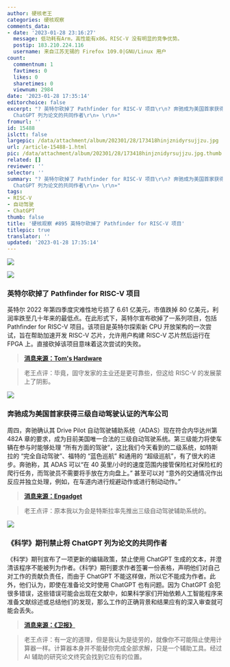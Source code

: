 ```yaml
---
author: 硬核老王
categories: 硬核观察
comments_data:
- date: '2023-01-28 23:16:27'
  message: 低功耗有Arm，高性能有x86。RISC-V 没有明显的竞争优势。
  postip: 183.210.224.116
  username: 来自江苏无锡的 Firefox 109.0|GNU/Linux 用户
count:
  commentnum: 1
  favtimes: 0
  likes: 0
  sharetimes: 0
  viewnum: 2984
date: '2023-01-28 17:35:14'
editorchoice: false
excerpt: "? 英特尔砍掉了 Pathfinder for RISC-V 项目\r\n? 奔驰成为美国首家获得三级自动驾驶认证的汽车公司\r\n? 《科学》期刊禁止将
  ChatGPT 列为论文的共同作者\r\n» \r\n»"
fromurl: ''
id: 15488
islctt: false
largepic: /data/attachment/album/202301/28/173418hinjznidyrsujjzu.jpg
url: /article-15488-1.html
pic: /data/attachment/album/202301/28/173418hinjznidyrsujjzu.jpg.thumb.jpg
related: []
reviewer: ''
selector: ''
summary: "? 英特尔砍掉了 Pathfinder for RISC-V 项目\r\n? 奔驰成为美国首家获得三级自动驾驶认证的汽车公司\r\n? 《科学》期刊禁止将
  ChatGPT 列为论文的共同作者\r\n» \r\n»"
tags:
- RISC-V
- 自动驾驶
- ChatGPT
thumb: false
title: '硬核观察 #895 英特尔砍掉了 Pathfinder for RISC-V 项目'
titlepic: true
translator: ''
updated: '2023-01-28 17:35:14'
---
```


![](/data/attachment/album/202301/28/173418hinjznidyrsujjzu.jpg)


![](/data/attachment/album/202301/28/173407fzva0yfjmoir0wui.jpg)


### 英特尔砍掉了 Pathfinder for RISC-V 项目


英特尔 2022 年第四季度灾难性地亏损了 6.61 亿美元，市值跌掉 80 亿美元，利润率跌至几十年来的最低点。在此形式下，英特尔宣布砍掉了一系列项目，包括 Pathfinder for RISC-V 项目。该项目是英特尔探索新 CPU 开放架构的一次尝试，旨在帮助加速开发 RISC-V 芯片，允许用户构建 RISC-V 芯片然后运行在 FPGA 上。直接砍掉该项目意味着这次尝试的失败。



> 
> **[消息来源：Tom's Hardware](https://www.tomshardware.com/news/intel-sunsets-network-switch-biz-kills-risc-v-pathfinder-program)**
> 
> 
> 



> 
> 老王点评：毕竟，固守发家的主业还是更可靠些，但这给 RISC-V 的发展蒙上了阴影。
> 
> 
> 


![](/data/attachment/album/202301/28/173433nos7llzh3mk77ygy.jpg)


### 奔驰成为美国首家获得三级自动驾驶认证的汽车公司


周四，奔驰确认其 Drive Pilot 自动驾驶辅助系统（ADAS）现在符合内华达州第 482A 章的要求，成为目前美国唯一合法的三级自动驾驶系统。第三级能力将使车辆在参与时能够处理 “所有方面的驾驶”，这比我们今天看到的二级系统，如特斯拉的 “完全自动驾驶”、福特的 “蓝色巡航” 和通用的 “超级巡航”，有了很大的进步。奔驰称，其 ADAS 可以“在 40 英里/小时的速度范围内接管保险杠对保险杠的爬行任务，而驾驶员不需要将手放在方向盘上。” 甚至可以对 “意外的交通情况作出反应并独立处理，例如，在车道内进行规避动作或进行制动动作。”



> 
> **[消息来源：Engadget](https://www.engadget.com/mercedes-first-certified-level-3-autonomy-car-company-us-201021118.html)**
> 
> 
> 



> 
> 老王点评：原本我以为会是特斯拉率先推出三级自动驾驶辅助系统的。
> 
> 
> 


![](/data/attachment/album/202301/28/173449o6nk34f4k1gvnbbh.jpg)


### 《科学》期刊禁止将 ChatGPT 列为论文的共同作者


《科学》期刊宣布了一项更新的编辑政策，禁止使用 ChatGPT 生成的文本，并澄清该程序不能被列为作者。《科学》期刊要求作者签署一份表格，声明他们对自己对工作的贡献负责任，而由于 ChatGPT 不能这样做，所以它不能成为作者。此外，他们认为，即使在准备论文时使用 ChatGPT 也有问题。因为 ChatGPT 会犯很多错误，这些错误可能会出现在文献中，如果科学家们开始依赖人工智能程序来准备文献综述或总结他们的发现，那么工作的正确背景和结果应有的深入审查就可能会丢失。



> 
> **[消息来源：《卫报》](https://www.theguardian.com/science/2023/jan/26/science-journals-ban-listing-of-chatgpt-as-co-author-on-papers)**
> 
> 
> 



> 
> 老王点评：有一定的道理，但是我认为是徒劳的，就像你不可能阻止使用计算器一样。计算器本身并不能替你完成全部求解，只是一个辅助工具。经过 AI 辅助的研究论文终究会找到它应有的位置。
> 
> 
>